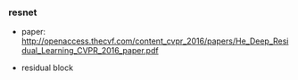 ### resnet
- paper: http://openaccess.thecvf.com/content_cvpr_2016/papers/He_Deep_Residual_Learning_CVPR_2016_paper.pdf

- residual block

